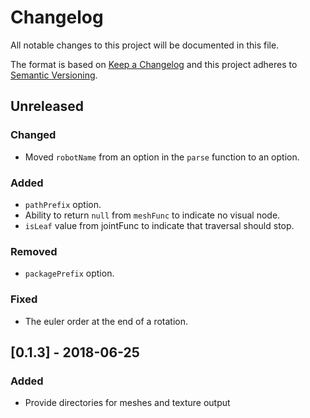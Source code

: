 # Changelog
All notable changes to this project will be documented in this file.

The format is based on [Keep a Changelog](http://keepachangelog.com/en/1.0.0/)
and this project adheres to [Semantic Versioning](http://semver.org/spec/v2.0.0.html).

## Unreleased
### Changed
- Moved `robotName` from an option in the `parse` function to an option.

### Added
- `pathPrefix` option.
- Ability to return `null` from `meshFunc` to indicate no visual node.
- `isLeaf` value from jointFunc to indicate that traversal should stop.

### Removed
- `packagePrefix` option.

### Fixed
- The euler order at the end of a rotation.

## [0.1.3] - 2018-06-25
### Added
- Provide directories for meshes and texture output
